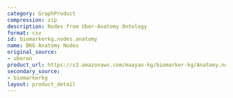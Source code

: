 ```yaml
---
category: GraphProduct
compression: zip
description: Nodes from Uber-Anatomy Ontology
format: csv
id: biomarkerkg.nodes.anatomy
name: BKG Anatomy Nodes
original_source:
- uberon
product_url: https://s3.amazonaws.com/maayan-kg/biomarker-kg/Anatomy.nodes.zip
secondary_source:
- biomarkerkg
layout: product_detail
---
```

